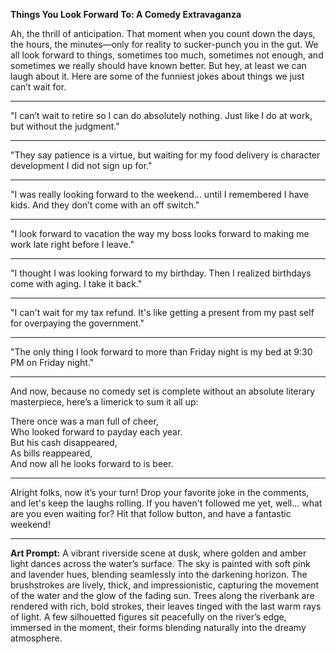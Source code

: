 **Things You Look Forward To: A Comedy Extravaganza**

Ah, the thrill of anticipation. That moment when you count down the days, the hours, the minutes—only for reality to sucker-punch you in the gut. We all look forward to things, sometimes too much, sometimes not enough, and sometimes we really should have known better. But hey, at least we can laugh about it. Here are some of the funniest jokes about things we just can’t wait for.

---

"I can’t wait to retire so I can do absolutely nothing. Just like I do at work, but without the judgment."

---

"They say patience is a virtue, but waiting for my food delivery is character development I did not sign up for."

---

"I was really looking forward to the weekend... until I remembered I have kids. And they don’t come with an off switch."

---

"I look forward to vacation the way my boss looks forward to making me work late right before I leave."

---

"I thought I was looking forward to my birthday. Then I realized birthdays come with aging. I take it back."

---

"I can't wait for my tax refund. It's like getting a present from my past self for overpaying the government."

---

"The only thing I look forward to more than Friday night is my bed at 9:30 PM on Friday night."

---

And now, because no comedy set is complete without an absolute literary masterpiece, here’s a limerick to sum it all up:

There once was a man full of cheer,  
Who looked forward to payday each year.  
But his cash disappeared,  
As bills reappeared,  
And now all he looks forward to is beer.  

---

Alright folks, now it’s your turn! Drop your favorite joke in the comments, and let's keep the laughs rolling. If you haven't followed me yet, well... what are you even waiting for? Hit that follow button, and have a fantastic weekend!

---

**Art Prompt:**
A vibrant riverside scene at dusk, where golden and amber light dances across the water’s surface. The sky is painted with soft pink and lavender hues, blending seamlessly into the darkening horizon. The brushstrokes are lively, thick, and impressionistic, capturing the movement of the water and the glow of the fading sun. Trees along the riverbank are rendered with rich, bold strokes, their leaves tinged with the last warm rays of light. A few silhouetted figures sit peacefully on the river’s edge, immersed in the moment, their forms blending naturally into the dreamy atmosphere.


